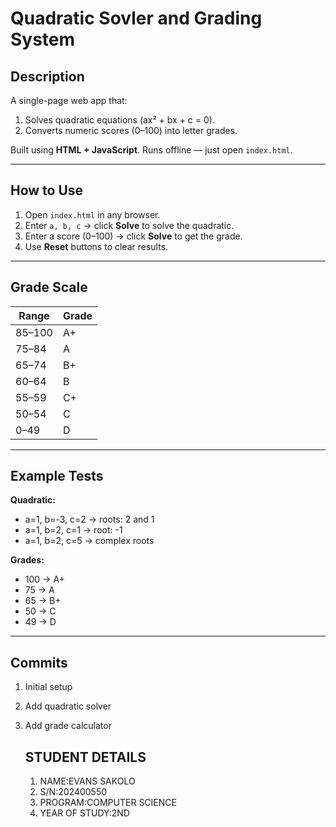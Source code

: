 # Quadratic Sovler and Grading System

## Description
A single-page web app that:
1. Solves quadratic equations (ax² + bx + c = 0).
2. Converts numeric scores (0–100) into letter grades.

Built using **HTML + JavaScript**. Runs offline — just open `index.html`.

---

## How to Use
1. Open `index.html` in any browser.
2. Enter `a, b, c` → click **Solve** to solve the quadratic.
3. Enter a score (0–100) → click **Solve** to get the grade.
4. Use **Reset** buttons to clear results.

---

## Grade Scale
| Range | Grade |
|--------|--------|
| 85–100 | A+ |
| 75–84  | A  |
| 65–74  | B+ |
| 60–64  | B  |
| 55–59  | C+ |
| 50–54  | C  |
| 0–49   | D  |


---

## Example Tests
**Quadratic:**
- a=1, b=-3, c=2 → roots: 2 and 1  
- a=1, b=2, c=1 → root: -1  
- a=1, b=2, c=5 → complex roots  

**Grades:**
- 100 → A+  
- 75 → A  
- 65 → B+  
- 50 → C  
- 49 → D  

---

## Commits
1. Initial setup  
2. Add quadratic solver  
3. Add grade calculator

   ## STUDENT DETAILS
   1. NAME:EVANS SAKOLO
   2. S/N:202400550
   3. PROGRAM:COMPUTER SCIENCE
   4. YEAR OF STUDY:2ND
      
